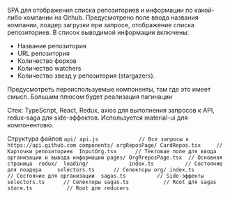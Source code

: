 SPA для отображения списка репозиториев и информации по какой-либо компании на Github. Предусмотрено поле ввода названия компании, лоадер загрузки при запросе, отображение списка репозиториев.
В список выводимой информации включены:
- Название репозитория
- URL репозитория 
- Количество форков
- Количество watchers
- Количество звезд у репозитория (stargazers).

Предусмотреть переиспользуемые компоненты, там где это имеет смысл.
Большим плюсом будет реализация пагинации

Стек: TypeScript, React,  Redux, axios для выполнения запросов к API, redux-saga для side-эффектов.  Используется material-ui для компонентовю.

Структура файлов
``
api/
 api.js             // Все запросы к https://api.github.com
components/
 orgReposPage/
  CardRepos.tsx     // Карточки репозиториев 
  InputOrg.tsx      // Тектовае поле для ввода организации и вывода информации
pages/
 OrgRreposPage.tsx  // Основная страница 
redux/ 
 loading/            
  index.ts          // Состояние для лоадера    
  selectors.ts      // Селекторы
 org/
  index.ts          // Состояние для организации 
  sagas.ts          // Side-эффекты
  selectors.ts      // Селекторы
 sagas.ts           // Root для sagas
 store.ts           // Root для reducers
 ``
